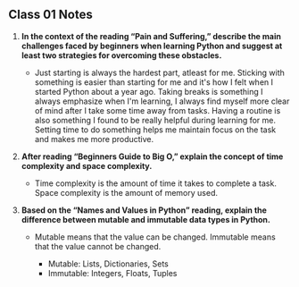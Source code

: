 ## Class 01 Notes

1. **In the context of the reading “Pain and Suffering,” describe the main challenges faced by beginners when learning Python and suggest at least two strategies for overcoming these obstacles.**

    - Just starting is always the hardest part, atleast for me.  Sticking with something is easier than starting for me and it's how I felt when I started Python about a year ago. Taking breaks is something I always emphasize when I'm learning, I always find myself more clear of mind after I take some time away from tasks. Having a routine is also something I found to be really helpful during learning for me. Setting time to do something helps me maintain focus on the task and makes me more productive.

2. **After reading “Beginners Guide to Big O,” explain the concept of time complexity and space complexity.**

    - Time complexity is the amount of time it takes to complete a task. Space complexity is the amount of memory used.

3. **Based on the “Names and Values in Python” reading, explain the difference between mutable and immutable data types in Python.**

    - Mutable means that the value can be changed. Immutable means that the value cannot be changed.

        - Mutable: Lists, Dictionaries, Sets
        - Immutable: Integers, Floats, Tuples
